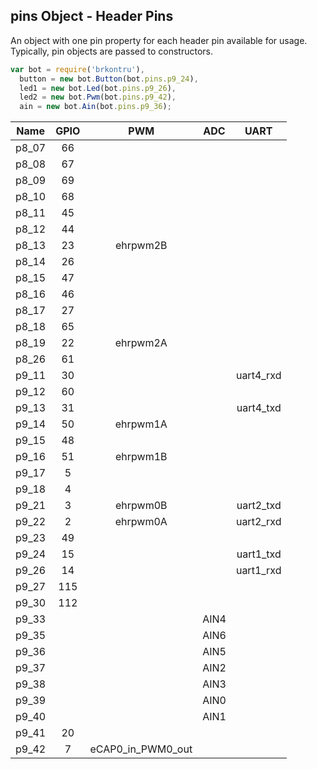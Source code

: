 ## pins Object - Header Pins

An object with one pin property for each header pin available for usage.
Typically, pin objects are passed to constructors.

```js
var bot = require('brkontru'),
  button = new bot.Button(bot.pins.p9_24),
  led1 = new bot.Led(bot.pins.p9_26),
  led2 = new bot.Pwm(bot.pins.p9_42),
  ain = new bot.Ain(bot.pins.p9_36);
```

Name | GPIO | PWM | ADC | UART |
:---: | :---: | :---: | :---: | :---: |
  p8_07 | 66 | | | |
  p8_08 | 67 | | | |
  p8_09 | 69 | | | |
  p8_10 | 68 | | | |
  p8_11 | 45 | | | |
  p8_12 | 44 | | | |
  p8_13 | 23 | ehrpwm2B | | |
  p8_14 | 26 | | | |
  p8_15 | 47 | | | |
  p8_16 | 46 | | | |
  p8_17 | 27 | | | |
  p8_18 | 65 | | | |
  p8_19 | 22 | ehrpwm2A | | |
  p8_26 | 61 | | | |
  p9_11 | 30 | | | uart4_rxd |
  p9_12 | 60 | | | |
  p9_13 | 31 | | | uart4_txd |
  p9_14 | 50 | ehrpwm1A | | |
  p9_15 | 48 | | | |
  p9_16 | 51 | ehrpwm1B | | |
  p9_17 | 5 | | | |
  p9_18 | 4 | | | |
  p9_21 | 3 | ehrpwm0B | | uart2_txd |
  p9_22 | 2 | ehrpwm0A | | uart2_rxd |
  p9_23 | 49 | | | |
  p9_24 | 15 | | | uart1_txd |
  p9_26 | 14 | | | uart1_rxd |
  p9_27 | 115 | | | |
  p9_30 | 112 | | | |
  p9_33 | | | AIN4 | |
  p9_35 | | | AIN6 | |
  p9_36 | | | AIN5 | |
  p9_37 | | | AIN2 | |
  p9_38 | | | AIN3 | |
  p9_39 | | | AIN0 | |
  p9_40 | | | AIN1 | |
  p9_41 | 20 | | | |
  p9_42 | 7 | eCAP0_in_PWM0_out | | |

